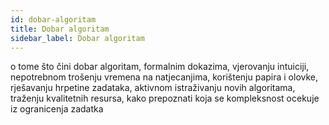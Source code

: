 ```yaml
---
id: dobar-algoritam
title: Dobar algoritam
sidebar_label: Dobar algoritam
---
```


o tome što čini dobar algoritam, formalnim dokazima, vjerovanju intuiciji, nepotrebnom trošenju vremena na natjecanjima, korištenju papira i olovke, rješavanju hrpetine zadataka, aktivnom istraživanju novih algoritama, traženju kvalitetnih resursa, kako prepoznati koja se kompleksnost ocekuje iz ogranicenja zadatka


